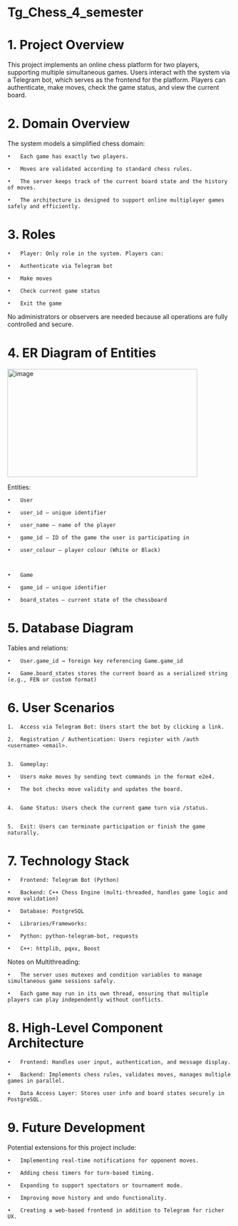 # Tg_Chess_4_semester


# 1. Project Overview

This project implements an online chess platform for two players, supporting multiple simultaneous games. Users interact with the system via a Telegram bot, which serves as the frontend for the platform. Players can authenticate, make moves, check the game status, and view the current board.

# 2. Domain Overview

The system models a simplified chess domain:

	•	Each game has exactly two players.
 
	•	Moves are validated according to standard chess rules.
 
	•	The server keeps track of the current board state and the history of moves.
 
	•	The architecture is designed to support online multiplayer games safely and efficiently.

 # 3. Roles
 
	•	Player: Only role in the system. Players can:
 
	•	Authenticate via Telegram bot
 
	•	Make moves
 
	•	Check current game status
 
	•	Exit the game

  No administrators or observers are needed because all operations are fully controlled and secure.

  # 4. ER Diagram of Entities

  <img width="426" height="243" alt="image" src="https://github.com/user-attachments/assets/cb5ae4b4-bcc3-46ec-b9d7-0dc52a2ab2c4" />


Entities:

	•	User
 
	•	user_id — unique identifier
 
	•	user_name — name of the player
 
	•	game_id — ID of the game the user is participating in
 
	•	user_colour — player colour (White or Black)


 
	•	Game
 
	•	game_id — unique identifier
 
	•	board_states — current state of the chessboard

  # 5. Database Diagram

  Tables and relations:
  
	•	User.game_id → foreign key referencing Game.game_id
 
	•	Game.board_states stores the current board as a serialized string (e.g., FEN or custom format)

 # 6. User Scenarios
 
	1.	Access via Telegram Bot: Users start the bot by clicking a link.
 
	2.	Registration / Authentication: Users register with /auth <username> <email>.
 
 
	3.	Gameplay:
 
	•	Users make moves by sending text commands in the format e2e4.
 
	•	The bot checks move validity and updates the board.
 
 
	4.	Game Status: Users check the current game turn via /status.
 
 
	5.	Exit: Users can terminate participation or finish the game naturally.
 

 # 7. Technology Stack
 
	•	Frontend: Telegram Bot (Python)
 
	•	Backend: C++ Chess Engine (multi-threaded, handles game logic and move validation)
 
	•	Database: PostgreSQL
 
	•	Libraries/Frameworks:
 
	•	Python: python-telegram-bot, requests
 
	•	C++: httplib, pqxx, Boost

Notes on Multithreading:

	•	The server uses mutexes and condition variables to manage simultaneous game sessions safely.
 
	•	Each game may run in its own thread, ensuring that multiple players can play independently without conflicts.

 # 8. High-Level Component Architecture

 	•	Frontend: Handles user input, authentication, and message display.
  
	•	Backend: Implements chess rules, validates moves, manages multiple games in parallel.
 
	•	Data Access Layer: Stores user info and board states securely in PostgreSQL.

 # 9. Future Development

  Potential extensions for this project include:
  
	•	Implementing real-time notifications for opponent moves.
 
	•	Adding chess timers for turn-based timing.
 
	•	Expanding to support spectators or tournament mode.
 
	•	Improving move history and undo functionality.
 
	•	Creating a web-based frontend in addition to Telegram for richer UX.
